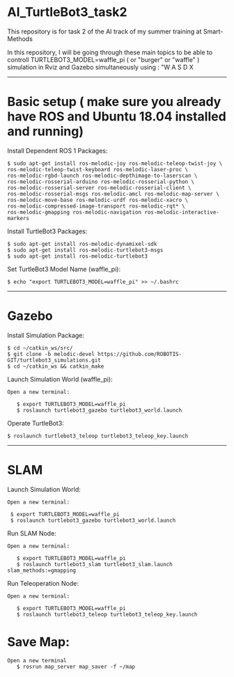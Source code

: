 # AI_TurtleBot3_task2
This repository is for task 2 of the AI track of my summer training at Smart-Methods

In this repository, I will be going through these main topics to be able to controll TURTLEBOT3_MODEL=waffle_pi ( or "burger" or "waffle" ) simulation in Rviz and Gazebo simultaneously using : "W  A  S  D  X

---------------------------------------------------------------------------------------------
# Basic setup ( make sure you already have ROS and Ubuntu 18.04 installed and running)
Install Dependent ROS 1 Packages:

    $ sudo apt-get install ros-melodic-joy ros-melodic-teleop-twist-joy \
    ros-melodic-teleop-twist-keyboard ros-melodic-laser-proc \
    ros-melodic-rgbd-launch ros-melodic-depthimage-to-laserscan \
    ros-melodic-rosserial-arduino ros-melodic-rosserial-python \
    ros-melodic-rosserial-server ros-melodic-rosserial-client \
    ros-melodic-rosserial-msgs ros-melodic-amcl ros-melodic-map-server \
    ros-melodic-move-base ros-melodic-urdf ros-melodic-xacro \
    ros-melodic-compressed-image-transport ros-melodic-rqt* \
    ros-melodic-gmapping ros-melodic-navigation ros-melodic-interactive-markers

Install TurtleBot3 Packages:

    $ sudo apt-get install ros-melodic-dynamixel-sdk
    $ sudo apt-get install ros-melodic-turtlebot3-msgs
    $ sudo apt-get install ros-melodic-turtlebot3

Set TurtleBot3 Model Name (waffle_pi):

    $ echo "export TURTLEBOT3_MODEL=waffle_pi" >> ~/.bashrc

-----------------------------------------------------------
# Gazebo

Install Simulation Package: 

    $ cd ~/catkin_ws/src/
    $ git clone -b melodic-devel https://github.com/ROBOTIS-GIT/turtlebot3_simulations.git
    $ cd ~/catkin_ws && catkin_make

Launch Simulation World (waffle_pi):

    Open a new terminal:

       $ export TURTLEBOT3_MODEL=waffle_pi
       $ roslaunch turtlebot3_gazebo turtlebot3_world.launch

Operate TurtleBot3:

    $ roslaunch turtlebot3_teleop turtlebot3_teleop_key.launch

------------------------------------------------------------------------------------------
# SLAM

Launch Simulation World:

	Open a new terminal:
  
     $ export TURTLEBOT3_MODEL=waffle_pi
     $ roslaunch turtlebot3_gazebo turtlebot3_world.launch

Run SLAM Node:

    Open a new terminal:
    
       $ export TURTLEBOT3_MODEL=waffle_pi
       $ roslaunch turtlebot3_slam turtlebot3_slam.launch slam_methods:=gmapping

Run Teleoperation Node:

    Open a new terminal:
    
       $ export TURTLEBOT3_MODEL=waffle_pi
       $ roslaunch turtlebot3_teleop turtlebot3_teleop_key.launch

# Save Map:

    Open a new terminal
       $ rosrun map_server map_saver -f ~/map
